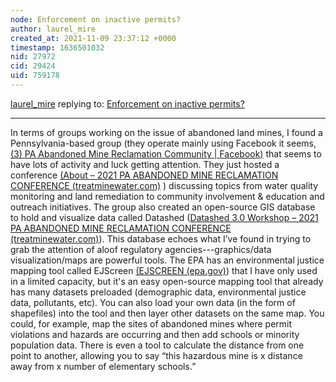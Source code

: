 ```yaml
---
node: Enforcement on inactive permits?
author: laurel_mire
created_at: 2021-11-09 23:37:12 +0000
timestamp: 1636501032
nid: 27972
cid: 29424
uid: 759178
---
```




[laurel_mire](../profile/laurel_mire) replying to: [Enforcement on inactive permits?](../notes/ekpeterman/10-28-2021/enforcement-on-inactive-permits)

----
In terms of groups working on the issue of abandoned land mines, I found a Pennsylvania-based group (they operate mainly using Facebook it seems, [(3) PA Abandoned Mine Reclamation Community | Facebook)](https://www.facebook.com/groups/1437512573158306) that seems to have lots of activity and luck getting attention. They just hosted a conference [(About – 2021 PA ABANDONED MINE RECLAMATION CONFERENCE (treatminewater.com)](http://2021.treatminewater.com/about/) ) discussing topics from water quality monitoring and land remediation to community involvement & education and outreach initiatives. The group also created an open-source GIS database to hold and visualize data called Datashed ([Datashed 3.0 Workshop – 2021 PA ABANDONED MINE RECLAMATION CONFERENCE (treatminewater.com)](https://www.datashed.org/)). This database echoes what I’ve found in trying to grab the attention of aloof regulatory agencies---graphics/data visualization/maps are powerful tools. The EPA has an environmental justice mapping tool called EJScreen [(EJSCREEN (epa.gov)](https://ejscreen.epa.gov/mapper/)) that I have only used in a limited capacity, but it's an easy open-source mapping tool that already has many datasets preloaded (demographic data, environmental justice data, pollutants, etc). You can also load your own data (in the form of shapefiles) into the tool and then layer other datasets on the same map. You could, for example, map the sites of abandoned mines where permit violations and hazards are occurring and then add schools or minority population data. There is even a tool to calculate the distance from one point to another, allowing you to say “this hazardous mine is x distance away from x number of elementary schools.”